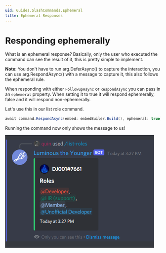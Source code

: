 ```yaml
---
uid: Guides.SlashCommands.Ephemeral
title: Ephemeral Responses
---
```


# Responding ephemerally

What is an ephemeral response? Basically, only the user who executed the command can see the result of it, this is pretty simple to implement.

**Note**: You don't have to run arg.DeferAsync() to capture the interaction, you can use arg.RespondAsync() with a message to capture it, this also follows the ephemeral rule.

When responding with either `FollowupAsync` or `RespondAsync` you can pass in an `ephemeral` property. When setting it to true it will respond ephemerally, false and it will respond non-ephemerally.

Let's use this in our list role command.

```cs
await command.RespondAsync(embed: embedBuiler.Build(), ephemeral: true);
```

Running the command now only shows the message to us!

![ephemeral command](images/ephemeral1.png)
